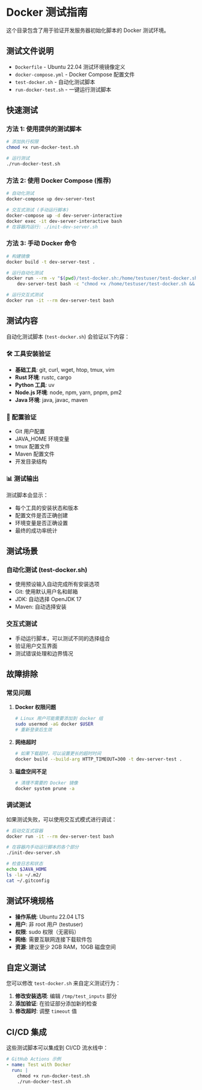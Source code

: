 # Docker 测试指南

这个目录包含了用于验证开发服务器初始化脚本的 Docker 测试环境。

## 测试文件说明

- `Dockerfile` - Ubuntu 22.04 测试环境镜像定义
- `docker-compose.yml` - Docker Compose 配置文件
- `test-docker.sh` - 自动化测试脚本
- `run-docker-test.sh` - 一键运行测试脚本

## 快速测试

### 方法 1: 使用提供的测试脚本

```bash
# 添加执行权限
chmod +x run-docker-test.sh

# 运行测试
./run-docker-test.sh
```

### 方法 2: 使用 Docker Compose (推荐)

```bash
# 自动化测试
docker-compose up dev-server-test

# 交互式测试 (手动运行脚本)
docker-compose up -d dev-server-interactive
docker exec -it dev-server-interactive bash
# 在容器内运行: ./init-dev-server.sh
```

### 方法 3: 手动 Docker 命令

```bash
# 构建镜像
docker build -t dev-server-test .

# 运行自动化测试
docker run --rm -v "$(pwd)/test-docker.sh:/home/testuser/test-docker.sh:ro" \
    dev-server-test bash -c "chmod +x /home/testuser/test-docker.sh && /home/testuser/test-docker.sh"

# 运行交互式测试
docker run -it --rm dev-server-test bash
```

## 测试内容

自动化测试脚本 (`test-docker.sh`) 会验证以下内容：

### 🛠️ 工具安装验证
- **基础工具**: git, curl, wget, htop, tmux, vim
- **Rust 环境**: rustc, cargo
- **Python 工具**: uv
- **Node.js 环境**: node, npm, yarn, pnpm, pm2
- **Java 环境**: java, javac, maven

### 🔧 配置验证
- Git 用户配置
- JAVA_HOME 环境变量
- tmux 配置文件
- Maven 配置文件
- 开发目录结构

### 📊 测试输出
测试脚本会显示：
- 每个工具的安装状态和版本
- 配置文件是否正确创建
- 环境变量是否正确设置
- 最终的成功率统计

## 测试场景

### 自动化测试 (test-docker.sh)
- 使用预设输入自动完成所有安装选项
- Git: 使用默认用户名和邮箱
- JDK: 自动选择 OpenJDK 17
- Maven: 自动选择安装

### 交互式测试
- 手动运行脚本，可以测试不同的选择组合
- 验证用户交互界面
- 测试错误处理和边界情况

## 故障排除

### 常见问题

1. **Docker 权限问题**
   ```bash
   # Linux 用户可能需要添加到 docker 组
   sudo usermod -aG docker $USER
   # 重新登录后生效
   ```

2. **网络超时**
   ```bash
   # 如果下载超时，可以设置更长的超时时间
   docker build --build-arg HTTP_TIMEOUT=300 -t dev-server-test .
   ```

3. **磁盘空间不足**
   ```bash
   # 清理不需要的 Docker 镜像
   docker system prune -a
   ```

### 调试测试

如果测试失败，可以使用交互式模式进行调试：

```bash
# 启动交互式容器
docker run -it --rm dev-server-test bash

# 在容器内手动运行脚本的各个部分
./init-dev-server.sh

# 检查日志和状态
echo $JAVA_HOME
ls -la ~/.m2/
cat ~/.gitconfig
```

## 测试环境规格

- **操作系统**: Ubuntu 22.04 LTS
- **用户**: 非 root 用户 (testuser)
- **权限**: sudo 权限（无密码）
- **网络**: 需要互联网连接下载软件包
- **资源**: 建议至少 2GB RAM，10GB 磁盘空间

## 自定义测试

您可以修改 `test-docker.sh` 来自定义测试行为：

1. **修改安装选项**: 编辑 `/tmp/test_inputs` 部分
2. **添加验证**: 在验证部分添加新的检查
3. **修改超时**: 调整 `timeout` 值

## CI/CD 集成

这些测试脚本可以集成到 CI/CD 流水线中：

```yaml
# GitHub Actions 示例
- name: Test with Docker
  run: |
    chmod +x run-docker-test.sh
    ./run-docker-test.sh
```
